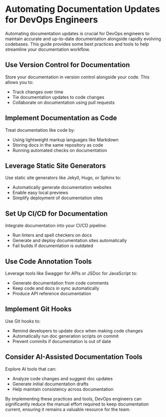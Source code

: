 # Automating Documentation Updates for DevOps Engineers

Automating documentation updates is crucial for DevOps engineers to maintain accurate and up-to-date documentation alongside rapidly evolving codebases. This guide provides some best practices and tools to help streamline your documentation workflow.

## Use Version Control for Documentation

Store your documentation in version control alongside your code. This allows you to:
- Track changes over time
- Tie documentation updates to code changes
- Collaborate on documentation using pull requests

## Implement Documentation as Code 

Treat documentation like code by:
- Using lightweight markup languages like Markdown
- Storing docs in the same repository as code
- Running automated checks on documentation

## Leverage Static Site Generators

Use static site generators like Jekyll, Hugo, or Sphinx to:
- Automatically generate documentation websites
- Enable easy local previews
- Simplify deployment of documentation sites

## Set Up CI/CD for Documentation

Integrate documentation into your CI/CD pipeline:
- Run linters and spell checkers on docs
- Generate and deploy documentation sites automatically
- Fail builds if documentation is outdated

## Use Code Annotation Tools

Leverage tools like Swagger for APIs or JSDoc for JavaScript to:
- Generate documentation from code comments
- Keep code and docs in sync automatically
- Produce API reference documentation

## Implement Git Hooks

Use Git hooks to:
- Remind developers to update docs when making code changes
- Automatically run doc generation scripts on commit
- Prevent commits if documentation is out of date

## Consider AI-Assisted Documentation Tools

Explore AI tools that can:
- Analyze code changes and suggest doc updates
- Generate initial documentation drafts
- Help maintain consistency across documentation

By implementing these practices and tools, DevOps engineers can significantly reduce the manual effort required to keep documentation current, ensuring it remains a valuable resource for the team.